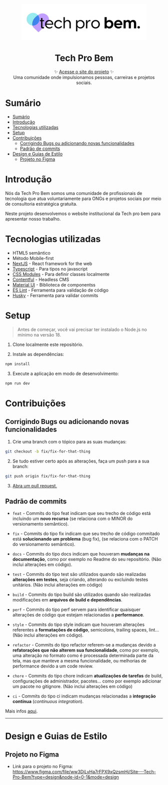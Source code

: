 <p align="center">
  <img src="public/tpblogo.svg" width="400px" align="center" alt="Logo da Tech" />
  <h1 align="center">Tech Pro Bem</h1>
  <p align="center">
    ✨ <a href="https://www.techprobem.com.br">Acesse o site do projeto</a> ✨
    <br/>
    Uma comunidade onde impulsionamos pessoas, carreiras e projetos sociais.
  </p>
</p>

# Sumário

- [Sumário](#sumário)
- [Introdução](#introdução)
- [Tecnologias utilizadas](#tecnologias-utilizadas)
- [Setup](#setup)
- [Contribuições](#contribuições)
  - [Corrigindo Bugs ou adicionando novas funcionalidades](#corrigindo-bugs-ou-adicionando-novas-funcionalidades)
  - [Padrão de commits](#padrão-de-commits)
- [Design e Guias de Estilo](#design-e-guias-de-estilo)
  - [Projeto no Figma](#projeto-no-figma)




# Introdução

Nós da Tech Pro Bem somos uma comunidade de profissionais de tecnologia que atua voluntariamente para ONGs e projetos sociais por meio de consultoria estratégica gratuita.

Neste projeto desenvolvemos o website institucional da Tech pro bem para apresentar nosso trabalho.

# Tecnologias utilizadas

- HTML5 semântico
- Método Mobile-first
- [NextJS](https://nextjs.org/) - React framework for the web
- [Typescript](https://www.typescriptlang.org/pt/) - Para tipos no javascript
- [CSS Modules](https://github.com/css-modules/css-modules) - Para definir classes localmente
- [Contentful](https://www.contentful.com/) - Headless CMS
- [Material UI](https://mui.com/) - Biblioteca de componentss
- [ES Lint](https://eslint.org/) - Ferramenta para validação de código
- [Husky](https://typicode.github.io/husky/) - Ferramenta para validar commits


# Setup

> Antes de começar, você vai precisar ter instalado o Node.js no mínimo na versão 18.


1. Clone localmente este repositório.

2. Instale as dependências:

```sh
npm install
```

3. Execute a aplicação em modo de desenvolvimento:

```sh
npm run dev
```

# Contribuições

## Corrigindo Bugs ou adicionando novas funcionalidades



1. Crie uma branch com o tópico para as suas mudanças:

```bash
git checkout -b fix/fix-for-that-thing
```

2. Se tudo estiver certo após as alterações, faça um push para a sua branch:

```bash
git push origin fix/fix-for-that-thing
```

3. [Abra um pull request.](https://help.github.com/articles/creating-a-pull-request)

## Padrão de commits

- `feat` - Commits do tipo feat indicam que seu trecho de código está incluindo um **novo recurso** (se relaciona com o MINOR do versionamento semântico).

- `fix` - Commits do tipo fix indicam que seu trecho de código commitado está **solucionando um problema** (bug fix), (se relaciona com o PATCH do versionamento semântico).

- `docs` - Commits do tipo docs indicam que houveram **mudanças na documentação**, como por exemplo no Readme do seu repositório. (Não inclui alterações em código).

- `test` - Commits do tipo test são utilizados quando são realizadas **alterações em testes**, seja criando, alterando ou excluindo testes unitários. (Não inclui alterações em código)

- `build` - Commits do tipo build são utilizados quando são realizadas modificações em **arquivos de build e dependências**.

- `perf` - Commits do tipo perf servem para identificar quaisquer alterações de código que estejam relacionadas a **performance**.

- `style` - Commits do tipo style indicam que houveram alterações referentes a **formatações de código**, semicolons, trailing spaces, lint... (Não inclui alterações em código).

- `refactor` - Commits do tipo refactor referem-se a mudanças devido a **refatorações que não alterem sua funcionalidade**, como por exemplo, uma alteração no formato como é processada determinada parte da tela, mas que manteve a mesma funcionalidade, ou melhorias de performance devido a um code review.

- `chore` - Commits do tipo chore indicam **atualizações de tarefas** de build, configurações de administrador, pacotes... como por exemplo adicionar um pacote no gitignore. (Não inclui alterações em código)

- `ci` - Commits do tipo ci indicam mudanças relacionadas a **integração contínua** (_continuous integration_).

Mais infos [aqui](https://github.com/iuricode/padroes-de-commits#:~:text=%F0%9F%93%84-,Padr%C3%B5es%20de%20commits,a%20cria%C3%A7%C3%A3o%20de%20ferramentas%20automatizadas.).

---


# Design e Guias de Estilo

## Projeto no Figma

- Link para o projeto no Figma: https://www.figma.com/file/ww3DjLyHa7rFPX9xQzsmHj/Site---Tech-Pro-Bem?type=design&node-id=0-1&mode=design